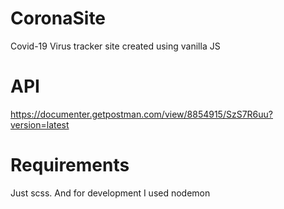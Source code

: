 # CoronaSite
Covid-19 Virus tracker site created using vanilla JS

# API
https://documenter.getpostman.com/view/8854915/SzS7R6uu?version=latest

# Requirements
Just scss. And for development I used nodemon
